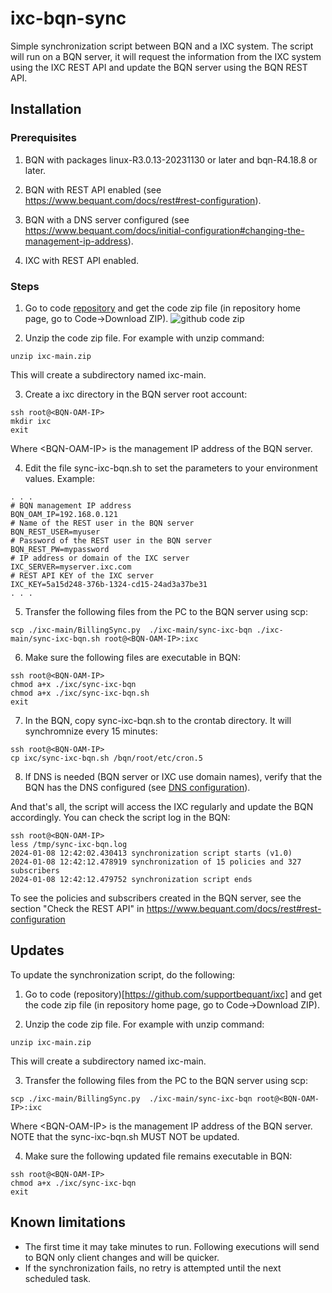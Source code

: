 
# ixc-bqn-sync

Simple synchronization script between BQN and a IXC system. The script
will run on a BQN server, it will request the information from the IXC system
using the IXC REST API and update the BQN server using the BQN REST API.

## Installation

### Prerequisites

1. BQN with packages linux-R3.0.13-20231130 or later and bqn-R4.18.8 or later.

2. BQN with REST API enabled (see https://www.bequant.com/docs/rest#rest-configuration).

3. BQN with a DNS server configured (see https://www.bequant.com/docs/initial-configuration#changing-the-management-ip-address).

4. IXC with REST API enabled.

### Steps

1. Go to code [repository](https://github.com/supportbequant/ixc) and get the code zip file (in repository home page, go to Code->Download ZIP).
![github code zip](github-ixc-get-zip.png)

2. Unzip the code zip file. For example with unzip command:
```
unzip ixc-main.zip
```
This will create a subdirectory named ixc-main.

3. Create a ixc directory in the BQN server root account:
```
ssh root@<BQN-OAM-IP>
mkdir ixc
exit
```
Where \<BQN-OAM-IP\> is the management IP address of the BQN server.

4. Edit the file sync-ixc-bqn.sh to set the parameters to your environment values.
Example:
```
. . .
# BQN management IP address
BQN_OAM_IP=192.168.0.121
# Name of the REST user in the BQN server
BQN_REST_USER=myuser
# Password of the REST user in the BQN server
BQN_REST_PW=mypassword
# IP address or domain of the IXC server
IXC_SERVER=myserver.ixc.com
# REST API KEY of the IXC server
IXC_KEY=5a15d248-376b-1324-cd15-24ad3a37be31
. . .
```

5. Transfer the following files from the PC to the BQN server using scp:
```
scp ./ixc-main/BillingSync.py  ./ixc-main/sync-ixc-bqn ./ixc-main/sync-ixc-bqn.sh root@<BQN-OAM-IP>:ixc
```

6. Make sure the following files are executable in BQN:
```
ssh root@<BQN-OAM-IP>
chmod a+x ./ixc/sync-ixc-bqn
chmod a+x ./ixc/sync-ixc-bqn.sh
exit
```

7. In the BQN, copy sync-ixc-bqn.sh to the crontab directory. It will synchromnize every 15 minutes:
```
ssh root@<BQN-OAM-IP>
cp ixc/sync-ixc-bqn.sh /bqn/root/etc/cron.5
``` 
8. If DNS is needed (BQN server or IXC use domain names), verify that the BQN has the DNS configured (see [DNS configuration](https://www.bequant.com/docs/initial-configuration#changing-the-management-ip-address)).

And that's all, the script will access the IXC regularly and update the BQN accordingly.
You can check the script log in the BQN:

```
ssh root@<BQN-OAM-IP>
less /tmp/sync-ixc-bqn.log
2024-01-08 12:42:02.430413 synchronization script starts (v1.0)
2024-01-08 12:42:12.478919 synchronization of 15 policies and 327 subscribers
2024-01-08 12:42:12.479752 synchronization script ends
```

To see the policies and subscribers created in the BQN server, see the section
"Check the REST API" in https://www.bequant.com/docs/rest#rest-configuration


## Updates

To update the synchronization script, do the following:

1. Go to code (repository)[https://github.com/supportbequant/ixc] and get the code zip file (in repository home page, go to Code->Download ZIP).

2. Unzip the code zip file. For example with unzip command:
```
unzip ixc-main.zip
```
This will create a subdirectory named ixc-main.

3. Transfer the following files from the PC to the BQN server using scp:
```
scp ./ixc-main/BillingSync.py  ./ixc-main/sync-ixc-bqn root@<BQN-OAM-IP>:ixc
```
Where \<BQN-OAM-IP\> is the management IP address of the BQN server. NOTE 
that the sync-ixc-bqn.sh MUST NOT be updated.

4. Make sure the following updated file remains executable in BQN:
```
ssh root@<BQN-OAM-IP>
chmod a+x ./ixc/sync-ixc-bqn
exit
```

## Known limitations

- The first time it may take minutes to run. Following executions will send to BQN only client changes and will be quicker.
- If the synchronization fails, no retry is attempted until the next scheduled task.


